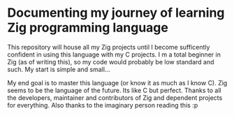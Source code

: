 # Documenting my journey of learning Zig programming language
This repository will house all my Zig projects until I become sufficently confident in using this language with my C projects.
I m a total beginner in Zig (as of writing this), so my code would probably be low standard and such.
My start is simple and small...  

My end goal is to master this language (or know it as much as I know C). Zig seems to be the language of the future. 
Its like C but perfect. Thanks to all the developers, maintainer and contributors of Zig and dependent projects for everything. 
Also thanks to the imaginary person reading this :p

